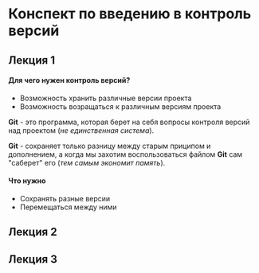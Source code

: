 # Конспект по введению в контроль версий 

## Лекция 1

#### Для чего нужен контроль версий?

* Возможность хранить различные версии проекта
* Возможность возращаться к различным версиям проекта

**Git** - это программа, которая берет на себя вопросы контроля версий над проектом (*не единственная система*).

**Git** - сохраняет только разницу между старым приципом и дополнением, а когда мы захотим воспользоваться файлом **Git** сам "саберет" его (*тем самым экономит память*).

#### Что нужно

* Сохранять разные версии
* Перемещаться между ними 

## Лекция 2

## Лекция 3

